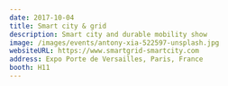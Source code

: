 ```yaml
---
date: 2017-10-04
title: Smart city & grid
description: Smart city and durable mobility show
image: /images/events/antony-xia-522597-unsplash.jpg
websiteURL: https://www.smartgrid-smartcity.com
address: Expo Porte de Versailles, Paris, France
booth: H11
---
```

